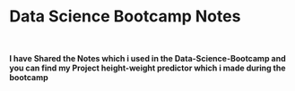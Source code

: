 <h1><b>Data Science Bootcamp Notes<b></h1> <br>
<p>I have Shared the Notes which i used in the Data-Science-Bootcamp and you can find my Project height-weight predictor which i made during the bootcamp</p>

